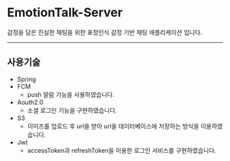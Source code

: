 # EmotionTalk-Server
감정을 담은 진실한 채팅을 위한 표정인식 감정 기반 채팅 애플리케이션 입니다.



---------------------------------------------
## 사용기술
* Spring
* FCM
   - push 알람 기능을 사용하였습니다.
* Aouth2.0
   - 소셜 로그인 기능을 구현하였습니다.
* S3
   - 이미즈를 업로드 후 url을 받아 url을 데이터베이스에 저장하는 방식을 이용하였습니다.
* Jwt
   - accessToken과 refreshToken을 이용한 로그인 서비스를 구현하였습니다.
